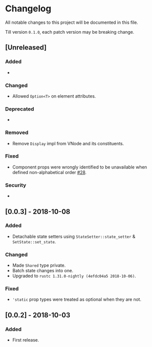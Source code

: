 # Changelog
All notable changes to this project will be documented in this file.

Till version `0.1.0`, each patch version may be breaking change.

## [Unreleased]

### Added
- 

### Changed
- Allowed `Option<T>` on element attributes.

### Deprecated
- 

### Removed
- Remove `Display` impl from VNode and its constituents.

### Fixed
- Component props were wrongly identified to be unavailable when defined non-alphabetical order [#28](https://github.com/csharad/ruukh/issues/28).

### Security
- 

## [0.0.3] - 2018-10-08

### Added
- Detachable state setters using `StateSetter::state_setter` & `SetState::set_state`.

### Changed
- Made `Shared` type private.
- Batch state changes into one.
- Upgraded to `rustc 1.31.0-nightly (4efdc04a5 2018-10-06)`.

### Fixed
- `'static` prop types were treated as optional when they are not.

## [0.0.2] - 2018-10-03

### Added
- First release.